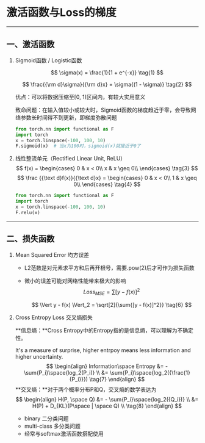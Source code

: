 # 激活函数与Loss的梯度

------

## 一、激活函数

1. Sigmoid函数 / Logistic函数

   $$
   \sigma(x) = \frac{1}{1 + e^{-x}}
   \tag{1}
   $$

   $$
   \frac{{\rm d}\sigma}{{\rm d}x} = \sigma{(1 - \sigma)}
   \tag{2}
   $$


   优点：可以将数据压缩至[0, 1)区间内，有较大实用意义

   致命问题：在输入值较小或较大时，Sigmoid函数的梯度趋近于零，会导致网络参数长时间得不到更新，即梯度弥散问题

   ```python
   from torch.nn import functional as F
   import torch
   x = torch.linspace(-100, 100, 10)
   F.sigmoid(x)  # 当x为100时，sigmoid(x)就接近于0了
   ```

2. 线性整流单元（Rectified Linear Unit, ReLU）
   $$
   f(x) = 
   \begin{cases}
   0 & x < 0\\
   x & x \geq 0\\
   \end{cases}
   \tag{3}
   $$
   $$
   \frac {{\text d}f(x)}{{\text d}x} = 
   \begin{cases}
   0 & x < 0\\
   1 & x \geq 0\\
   \end{cases}
   \tag{4}
   $$
   
   ```python
   from torch.nn import functional as F
   import torch
   x = torch.linspace(-100, 100, 10)
   F.relu(x)
   ```

------

## 二、损失函数

1. Mean Squared Error 均方误差

   - L2范数是对元素求平方和后再开根号，需要.pow(2)后才可作为损失函数
   - 微小的误差可能对网络性能带来极大的影响
     $$
     Loss_{MSE} = \sum{[{y - f(x)]^2}}
     \tag{5}
     $$

     $$
     \Vert y - f(x) \Vert_2 = \sqrt[2]{\sum{[y - f(x)]^2}}
     \tag{6}
     $$

2. Cross Entropy Loss 交叉熵损失

   **信息熵：**Cross Entropy中的Entropy指的是信息熵，可以理解为不确定性。

   It's a measure of surprise, higher entrpoy means less information and higher uncertainty.
   $$
   \begin{align}
   Information\space Entropy &= -\sum{P_i}\space{log_2(P_i)} \\
   &= \sum{P_i}\space{log_2({\frac{1}{P_i}}}) \tag{7}
   \end{align}
   $$
   **交叉熵：**对于两个概率分布P和Q，交叉熵的数学表达为
   $$
   \begin{align}
   H(P, \space Q) &= - \sum{P_i}\space{log_2({Q_i})} \\
   &= H(P) + D_{KL}(P\space | \space Q) \\
   \tag{8}
   \end{align}
   $$
   
   
   - binary 二分类问题
   - multi-class 多分类问题
   - 经常与softmax激活函数搭配使用

